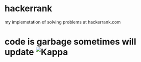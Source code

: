 # hackerrank
my implemetation of solving problems at hackerrank.com

# code is garbage sometimes will update ![Kappa](https://static-cdn.jtvnw.net/emoticons/v1/25/3.0)

